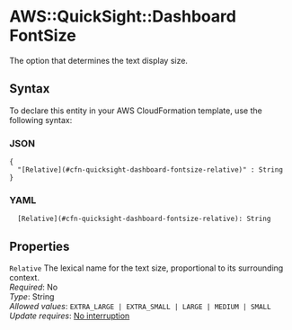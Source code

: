 # AWS::QuickSight::Dashboard FontSize<a name="aws-properties-quicksight-dashboard-fontsize"></a>

The option that determines the text display size\.

## Syntax<a name="aws-properties-quicksight-dashboard-fontsize-syntax"></a>

To declare this entity in your AWS CloudFormation template, use the following syntax:

### JSON<a name="aws-properties-quicksight-dashboard-fontsize-syntax.json"></a>

```
{
  "[Relative](#cfn-quicksight-dashboard-fontsize-relative)" : String
}
```

### YAML<a name="aws-properties-quicksight-dashboard-fontsize-syntax.yaml"></a>

```
  [Relative](#cfn-quicksight-dashboard-fontsize-relative): String
```

## Properties<a name="aws-properties-quicksight-dashboard-fontsize-properties"></a>

`Relative` <a name="cfn-quicksight-dashboard-fontsize-relative"></a>
The lexical name for the text size, proportional to its surrounding context\.  
_Required_: No  
_Type_: String  
_Allowed values_: `EXTRA_LARGE | EXTRA_SMALL | LARGE | MEDIUM | SMALL`  
_Update requires_: [No interruption](https://docs.aws.amazon.com/AWSCloudFormation/latest/UserGuide/using-cfn-updating-stacks-update-behaviors.html#update-no-interrupt)
